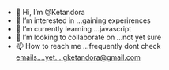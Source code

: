 - 👋 Hi, I’m @Ketandora
- 👀 I’m interested in ...gaining experirences
- 🌱 I’m currently learning ...javascript
- 💞️ I’m looking to collaborate on ...not yet sure
- 📫 How to reach me ...frequently dont check emails....yet....gketandora@gmail.com

<!---
Ketandora/Ketandora is a ✨ special ✨ repository because its `README.md` (this file) appears on your GitHub profile.
You can click the Preview link to take a look at your changes.
--->
